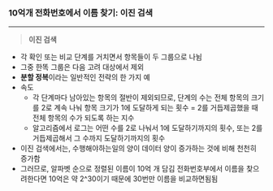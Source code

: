 ### 10억개 전화번호에서 이름 찾기: 이진 검색 
---
 
>**이진 검색**
+ 각 확인 또는 비교 단계를 거치면서 항목들이 두 그룹으로 나뉨
+ 그중 한똑 그룹은 다음 고려 대상에서 제외
+ **분할 정복**이라는 일반적인 전략의 한 가지 예
+ 속도
  + 각 단계마다 남아있는 항목의 절반이 제외되므로, 단계의 수는 전체 항목의 크기를 2로 계속 나눠 항목 크기가 1에 도달하게 되는 횟수 = 2를 거듭제곱했을 때 전체 항목의 수가 되도록 하는 지수 
  + 알고리즘에서 로그는 어떤 수를 2로 나눠서 1에 도달하기까지의 횟수, 또는 2를 거듭제곱해서 그 수까지 도달하기까지의 횟수
+ 이진 검색에서는, 수행해야하는일의 양이 데이터 양이 증가하는 것에 비해 천천히 증가함 
+ 그러므로, 알파벳 순으로 정렬된 이름이 10억 개 담김 전화번호부에서 이름을 찾으려한다면 10억은 약 2^30이기 때문에 30번만 이름을 비교하면됨됨
